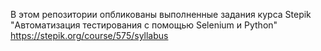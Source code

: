 В этом репозитории опбликованы выполненные задания курса
Stepik "Автоматизация тестирования с помощью Selenium и Python"
https://stepik.org/course/575/syllabus
